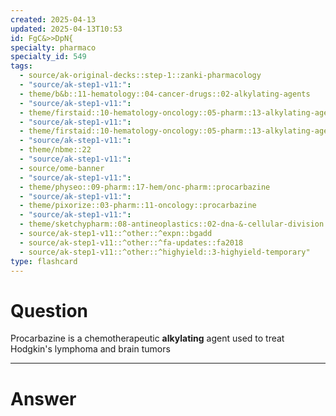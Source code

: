 ```yaml
---
created: 2025-04-13
updated: 2025-04-13T10:53
id: FgC&>>DpN{
specialty: pharmaco
specialty_id: 549
tags:
  - source/ak-original-decks::step-1::zanki-pharmacology
  - "source/ak-step1-v11:": 
  - theme/b&b::11-hematology::04-cancer-drugs::02-alkylating-agents
  - "source/ak-step1-v11:": 
  - theme/firstaid::10-hematology-oncology::05-pharm::13-alkylating-agents
  - "source/ak-step1-v11:": 
  - theme/firstaid::10-hematology-oncology::05-pharm::13-alkylating-agents::procarbazine
  - "source/ak-step1-v11:": 
  - theme/nbme::22
  - "source/ak-step1-v11:": 
  - source/ome-banner
  - "source/ak-step1-v11:": 
  - theme/physeo::09-pharm::17-hem/onc-pharm::procarbazine
  - "source/ak-step1-v11:": 
  - theme/pixorize::03-pharm::11-oncology::procarbazine
  - "source/ak-step1-v11:": 
  - theme/sketchypharm::08-antineoplastics::02-dna-&-cellular-division::01-cyclophosphamide,-ifosfamide,-busulfan,-nitrosoureas-(carmustine,-lomustine,-streptozocin)::zanki-extra
  - source/ak-step1-v11::^other::^expn::bgadd
  - source/ak-step1-v11::^other::^fa-updates::fa2018
  - source/ak-step1-v11::^other::^highyield::3-highyield-temporary"
type: flashcard
---
```


# Question
Procarbazine is a chemotherapeutic **alkylating** agent used to treat Hodgkin's lymphoma and brain tumors

---

# Answer
